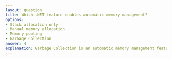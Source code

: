 ```yaml
---
layout: question
title: Which .NET feature enables automatic memory management?
options:
- Stack allocation only
- Manual memory allocation
- Memory pooling
- Garbage Collection
answer: 4
explanation: Garbage Collection is an automatic memory management feature that automatically reclaims memory used by objects that are no longer reachable, preventing memory leaks and simplifying memory management.
---
```

